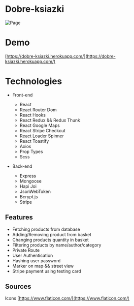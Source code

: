 # Dobre-ksiazki
![Page](https://res.cloudinary.com/tomeczek123/image/upload/v1598354631/screencapture-dobre-ksiazki-herokuapp-2020-08-25-13_20_33_vivk1l.png)

# Demo
[https://dobre-ksiazki.herokuapp.com/](https://dobre-ksiazki.herokuapp.com/)

# Technologies
  
* Front-end
  * React
  * React Router Dom
  * React Hooks
  * React Redux && Redux Thunk
  * React Google Maps
  * React Stripe Checkout
  * React Loader Spinner
  * React Toastify
  * Axios
  * Prop Types
  * Scss
  
* Back-end
  * Express
  * Mongoose
  * Hapi Joi
  * JsonWebToken
  * Bcrypt.js
  * Stripe 
  
## Features
* Fetching products from database
* Adding/Removing product from basket
* Changing products quantity in basket
* Filtering products by name/author/category
* Private Route
* User Authentication
* Hashing user password
* Marker on map && street view
* Stripe payment using testing card

## Sources
Icons [https://www.flaticon.com/](https://www.flaticon.com/)
